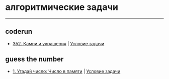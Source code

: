 # алгоритмические задачи

---

## coderun


* [352. Камни и украшения](./coderun/task_352.py) | [Условие задачи](https://coderun.yandex.ru/problem/rocks-and-jewels/description?compiler=python)



## guess the number

* [1. Угадай число: Число в памяти](./guess_the_number/memory.py) | [Условие задачи](https://t.me/ne_bon_ju/3)
